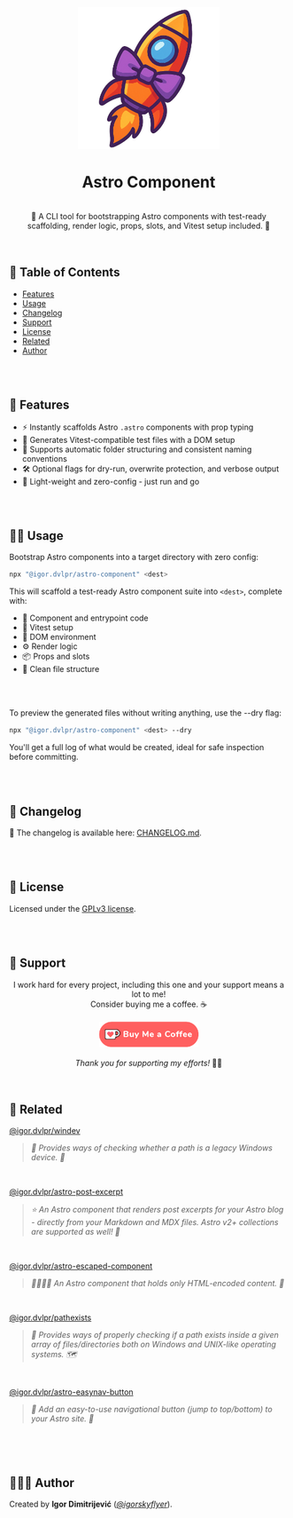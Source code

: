 <div align="center">
  <img src="https://raw.githubusercontent.com/igorskyflyer/npm-astro-component/main/assets/astro-component.png" alt="Icon of Astro Component" width="256" height="256">
<h1 align="center">Astro Component</h1>
</div>

<br>

<div align="center">
  🚀 A CLI tool for bootstrapping Astro components with test-ready scaffolding, render logic, props, slots, and Vitest setup included.  🧪
</div>

<br>
<br>

## 📃 Table of Contents

- [Features](#-features)
- [Usage](#-usage)
- [Changelog](#-changelog)
- [Support](#-support)
- [License](#-license)
- [Related](#-related)
- [Author](#-author)

<br>
<br>

## 🤖 Features

- ⚡ Instantly scaffolds Astro `.astro` components with prop typing
- 🧪 Generates Vitest-compatible test files with a DOM setup
- 🧩 Supports automatic folder structuring and consistent naming conventions
- 🛠️ Optional flags for dry-run, overwrite protection, and verbose output
- 🌌 Light-weight and zero-config - just run and go

<br>
<br>

## 🕵🏼 Usage

Bootstrap Astro components into a target directory with zero config:

```bash
npx "@igor.dvlpr/astro-component" <dest>
```

This will scaffold a test-ready Astro component suite into `<dest>`, complete with:

- 🚀 Component and entrypoint code
- 🧪 Vitest setup
- 🧩 DOM environment
- ⚙️ Render logic
- 📦 Props and slots
- 🧼 Clean file structure

<br>
<br>

To preview the generated files without writing anything, use the --dry flag:

```bash
npx "@igor.dvlpr/astro-component" <dest> --dry
```

You'll get a full log of what would be created, ideal for safe inspection before committing.

<br>
<br>

## 📝 Changelog

📑 The changelog is available here: [CHANGELOG.md](https://github.com/igorskyflyer/npm-astro-component/blob/main/CHANGELOG.md).

<br>
<br>

## 🪪 License

Licensed under the [GPLv3 license](https://github.com/igorskyflyer/npm-astro-component/blob/main/LICENSE.txt).

<br>
<br>

## 💖 Support

<div align="center">
  I work hard for every project, including this one and your support means a lot to me!
  <br>
  Consider buying me a coffee. ☕
  <br>
  <br>
  <a href="https://ko-fi.com/igorskyflyer" target="_blank"><img src="https://raw.githubusercontent.com/igorskyflyer/igorskyflyer/main/assets/ko-fi.png" alt="Donate to igorskyflyer" width="180" height="46"></a>
  <br>
  <br>
  <em>Thank you for supporting my efforts!</em> 🙏😊
</div>

<br>
<br>

## 🧬 Related

[@igor.dvlpr/windev](https://www.npmjs.com/package/@igor.dvlpr/windev)

> _🍃 Provides ways of checking whether a path is a legacy Windows device. 💾_

<br>

[@igor.dvlpr/astro-post-excerpt](https://www.npmjs.com/package/@igor.dvlpr/astro-post-excerpt)

> _⭐ An Astro component that renders post excerpts for your Astro blog - directly from your Markdown and MDX files. Astro v2+ collections are supported as well! 💎_

<br>

[@igor.dvlpr/astro-escaped-component](https://www.npmjs.com/package/@igor.dvlpr/astro-escaped-component)

> _🏃🏻‍♂️‍➡️ An Astro component that holds only HTML-encoded content. 📜_

<br>

[@igor.dvlpr/pathexists](https://www.npmjs.com/package/@igor.dvlpr/pathexists)

> _🧲 Provides ways of properly checking if a path exists inside a given array of files/directories both on Windows and UNIX-like operating systems. 🗺_

<br>

[@igor.dvlpr/astro-easynav-button](https://www.npmjs.com/package/@igor.dvlpr/astro-easynav-button)

> _🧭 Add an easy-to-use navigational button (jump to top/bottom) to your Astro site. 🔼_

<br>
<br>
<br>

## 👨🏻‍💻 Author

Created by **Igor Dimitrijević** ([_@igorskyflyer_](https://github.com/igorskyflyer/)).
